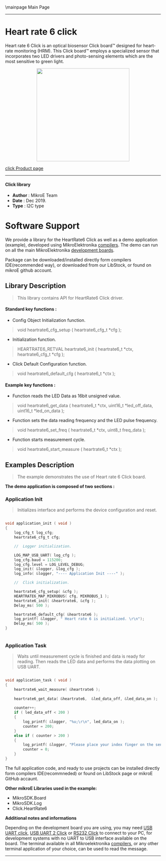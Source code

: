\mainpage Main Page
 
---
# Heart rate 6 click

Heart rate 6 Click is an optical biosensor Click board™ designed for heart-rate monitoring (HRM). This Click board™ employs a specialized sensor that incorporates two LED drivers and photo-sensing elements which are the most sensitive to green light.

<p align="center">
  <img src="https://download.mikroe.com/images/click_for_ide/heartrate6_click.png" height=300px>
</p>

[click Product page](https://www.mikroe.com/heart-rate-6-click)

---


#### Click library 

- **Author**        : MikroE Team
- **Date**          : Dec 2019.
- **Type**          : I2C type


# Software Support

We provide a library for the HeartRate6 Click 
as well as a demo application (example), developed using MikroElektronika 
[compilers](https://shop.mikroe.com/compilers). 
The demo can run on all the main MikroElektronika [development boards](https://shop.mikroe.com/development-boards).

Package can be downloaded/installed directly form compilers IDE(recommended way), or downloaded from our LibStock, or found on mikroE github account. 

## Library Description

> This library contains API for HeartRate6 Click driver.

#### Standard key functions :

- Config Object Initialization function.
> void heartrate6_cfg_setup ( heartrate6_cfg_t *cfg ); 
 
- Initialization function.
> HEARTRATE6_RETVAL heartrate6_init ( heartrate6_t *ctx, heartrate6_cfg_t *cfg );

- Click Default Configuration function.
> void heartrate6_default_cfg ( heartrate6_t *ctx );


#### Example key functions :

- Function reads the LED Data as 16bit unsigned value.
> void heartrate6_get_data ( heartrate6_t *ctx, uint16_t *led_off_data, uint16_t *led_on_data );
 
- Function sets the data reading frequency and the LED pulse frequency.
> void heartrate6_set_freq ( heartrate6_t *ctx, uint8_t freq_data );

- Function starts measurement cycle.
> void heartrate6_start_measure ( heartrate6_t *ctx );

## Examples Description

> The example demonstrates the use of Heart rate 6 Click board.

**The demo application is composed of two sections :**

### Application Init 

> Initializes interface and performs the device configuration and reset.

```c

void application_init ( void )
{
    log_cfg_t log_cfg;
    heartrate6_cfg_t cfg;

    //  Logger initialization.

    LOG_MAP_USB_UART( log_cfg );
    log_cfg.baud = 115200;
    log_cfg.level = LOG_LEVEL_DEBUG;
    log_init( &logger, &log_cfg );
    log_info( &logger, "---- Application Init ----" );

    //  Click initialization.

    heartrate6_cfg_setup( &cfg );
    HEARTRATE6_MAP_MIKROBUS( cfg, MIKROBUS_1 );
    heartrate6_init( &heartrate6, &cfg );
    Delay_ms( 500 );

    heartrate6_default_cfg( &heartrate6 );
    log_printf( &logger, " Heart rate 6 is initialized. \r\n");
    Delay_ms( 500 );
}
  
```

### Application Task

> Waits until measurement cycle is finished and data is ready for reading. 
> Then reads the LED data and performs the data plotting on USB UART.

```c

void application_task ( void )
{
    heartrate6_wait_measure( &heartrate6 );
    
    heartrate6_get_data( &heartrate6,  &led_data_off, &led_data_on );
    
    counter++;
    if ( led_data_off < 200 )
    {
        log_printf( &logger, "%u;\r\n", led_data_on );
        counter = 200;
    }
    else if ( counter > 200 )
    {
        log_printf( &logger, "Please place your index finger on the sensor.\r\n" );
        counter = 0;
    }
}

```

The full application code, and ready to use projects can be  installed directly form compilers IDE(recommneded) or found on LibStock page or mikroE GitHub accaunt.

**Other mikroE Libraries used in the example:** 

- MikroSDK.Board
- MikroSDK.Log
- Click.HeartRate6

**Additional notes and informations**

Depending on the development board you are using, you may need 
[USB UART click](https://shop.mikroe.com/usb-uart-click), 
[USB UART 2 Click](https://shop.mikroe.com/usb-uart-2-click) or 
[RS232 Click](https://shop.mikroe.com/rs232-click) to connect to your PC, for 
development systems with no UART to USB interface available on the board. The 
terminal available in all Mikroelektronika 
[compilers](https://shop.mikroe.com/compilers), or any other terminal application 
of your choice, can be used to read the message.



---
